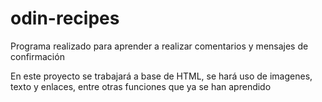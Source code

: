 # odin-recipes

Programa realizado para aprender a realizar comentarios y mensajes de confirmación


En este proyecto se trabajará a base de HTML, se hará uso de imagenes, texto y enlaces, entre otras funciones que ya se han aprendido


